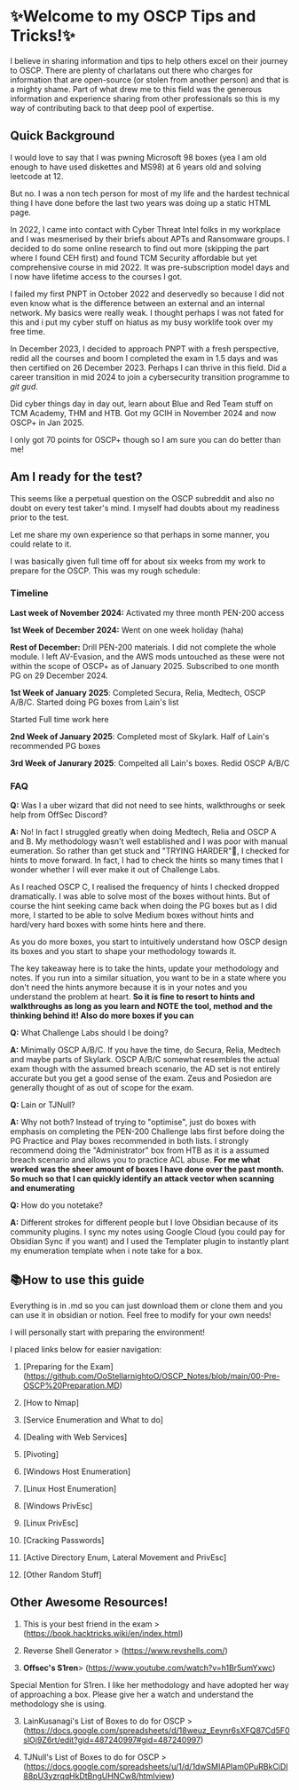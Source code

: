 # ✨Welcome to my OSCP Tips and Tricks!✨

I believe in sharing information and tips to help others excel on their journey to OSCP. 
There are plenty of charlatans out there who charges for information that are open-source (or stolen from another person) and that is a mighty shame.
Part of what drew me to this field was the generous information and experience sharing from other professionals so this is my way of contributing back to that deep pool of expertise.

## Quick Background

I would love to say that I was pwning Microsoft 98 boxes (yea I am old enough to have used diskettes and MS98) at 6 years old and solving leetcode at 12.

But no. I was a non tech person for most of my life and the hardest technical thing I have done before the last two years was doing up a static HTML page.

In 2022, I came into contact with Cyber Threat Intel folks in my workplace and I was mesmerised by their briefs about APTs and Ransomware groups.
I decided to do some online research to find out more (skipping the part where I found CEH first) and found TCM Security affordable but yet comprehensive course in mid 2022. It was pre-subscription model days and I now have lifetime access to the courses I got.

I failed my first PNPT in October 2022 and deservedly so because I did not even know what is the difference between an external and an internal network. My basics were really weak. I thought perhaps I was not fated for this and i put my cyber stuff on hiatus as my busy worklife took over my free time.

In December 2023, I decided to approach PNPT with a fresh perspective, redid all the courses and boom I completed the exam in 1.5 days and was then certified on 26 December 2023. Perhaps I can thrive in this field. Did a career transition in mid 2024 to join a cybersecurity transition programme to *git gud*.

Did cyber things day in day out, learn about Blue and Red Team stuff on TCM Academy, THM and HTB. Got my GCIH in November 2024 and now OSCP+ in Jan 2025.

I only got 70 points for OSCP+ though so I am sure you can do better than me!

## Am I ready for the test?

This seems like a perpetual question on the OSCP subreddit and also no doubt on every test taker's mind. I myself had doubts about my readiness prior to the test.

Let me share my own experience so that perhaps in some manner, you could relate to it.

I was basically given full time off for about six weeks from my work to prepare for the OSCP. This was my rough schedule:

### Timeline

**Last week of November 2024:** Activated my three month PEN-200 access

**1st Week of December 2024:** Went on one week holiday (haha)

**Rest of December:** Drill PEN-200 materials. I did not complete the whole module. I left AV-Evasion, and the AWS mods untouched as these were not within the scope of OSCP+ as of January 2025. Subscribed to one month PG on 29 December 2024.

**1st Week of January 2025**: Completed Secura, Relia, Medtech, OSCP A/B/C. Started doing PG boxes from Lain's list

Started Full time work here

**2nd Week of January 2025**: Completed most of Skylark. Half of Lain's recommended PG boxes

**3rd Week of Janurary 2025**: Compelted all Lain's boxes. Redid OSCP A/B/C

### FAQ 

**Q:** Was I a uber wizard that did not need to see hints, walkthroughs or seek help from OffSec Discord?

**A:** No! In fact I struggled greatly when doing Medtech, Relia and OSCP A and B. My methodology wasn't well established and I was poor with manual eumeration. So rather than get stuck and "TRYING HARDER"🤮, I checked for hints to move forward. In fact, I had to check the hints so many times that I wonder whether I will ever make it out of Challenge Labs.

As I reached OSCP C, I realised the frequency of hints I checked dropped dramatically. I was able to solve most of the boxes without hints. But of course the hint seeking came back when doing the PG boxes but as I did more, I started to be able to solve Medium boxes without hints and hard/very hard boxes with some hints here and there.

As you do more boxes, you start to intuitively understand how OSCP design its boxes and you start to shape your methodology towards it.

The key takeaway here is to take the hints, update your methodology and notes. If you run into a similar situation, you want to be in a state where you don't need the hints anymore because it is in your notes and you understand the problem at heart. **So it is fine to resort to hints and walkthroughs as long as you learn and NOTE the tool, method and the thinking behind it! Also do more boxes if you can**

**Q:** What Challenge Labs should I be doing?

**A:** Minimally OSCP A/B/C. If you have the time, do Secura, Relia, Medtech and maybe parts of Skylark. OSCP A/B/C somewhat resembles the actual exam though with the assumed breach scenario, the AD set is not entirely accurate but you get a good sense of the exam. Zeus and Posiedon are generally thought of as out of scope for the exam.

**Q:** Lain or TJNull?

**A:** Why not both? Instead of trying to "optimise", just do boxes with emphasis on completing the PEN-200 Challenge labs first before doing the PG Practice and Play boxes recommended in both lists. I strongly recommend doing the "Administrator" box from HTB as it is a assumed breach scenario and allows you to practice ACL abuse.  **For me what worked was the sheer amount of boxes I have done over the past month. So much so that I can quickly identify an attack vector when scanning and enumerating**

**Q:** How do you notetake?

**A:** Different strokes for different people but I love Obsidian because of its community plugins. I sync my notes using Google Cloud (you could pay for Obsidian Sync if you want) and I used the Templater plugin to instantly plant my enumeration template when i note take for a box.

## 📚How to use this guide

Everything is in .md so you can just download them or clone them and you can use it in obsidian or notion. Feel free to modify for your own needs!

I will personally start with preparing the environment!

I placed links below for easier navigation:

1) [Preparing for the Exam] (https://github.com/OoStellarnightoO/OSCP_Notes/blob/main/00-Pre-OSCP%20Preparation.MD)

2) [How to Nmap]

3) [Service Enumeration and What to do]

4) [Dealing with Web Services]

5) [Pivoting]

6) [Windows Host Enumeration]

7) [Linux Host Enumeration]

8) [Windows PrivEsc]

9) [Linux PrivEsc]

10) [Cracking Passwords]

11) [Active Directory Enum, Lateral Movement and PrivEsc]

12) [Other Random Stuff]


## Other Awesome Resources!

1) This is your best friend in the exam > (https://book.hacktricks.wiki/en/index.html)

2) Reverse Shell Generator > (https://www.revshells.com/)

3) **Offsec's S1ren**> (https://www.youtube.com/watch?v=h1Br5umYxwc)

Special Mention for S1ren. I like her methodology and have adopted her way of approaching a box. Please give her a watch and understand the methodology she is using.

3) LainKusanagi's List of Boxes to do for OSCP > (https://docs.google.com/spreadsheets/d/18weuz_Eeynr6sXFQ87Cd5F0slOj9Z6rt/edit?gid=487240997#gid=487240997)

4) TJNull's List of Boxes to do for OSCP > (https://docs.google.com/spreadsheets/u/1/d/1dwSMIAPIam0PuRBkCiDI88pU3yzrqqHkDtBngUHNCw8/htmlview)
